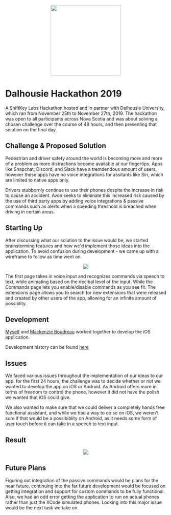 <p align="center">
  <img src="https://images.vexels.com/media/users/3/145866/isolated/preview/b4efb6c6682b2a808631bf8fbd96d015-sound-wave-icon-by-vexels.png" width="220" height="220">
</p>


# Dalhousie Hackathon 2019
A ShiftKey Labs Hackathon hosted and in partner with Dalhousie University, which ran from November 25th to November 27th, 2019. The hackathon was open to all participants across Nova Scotia and was about solving a chosen challenge over the course of 48 hours, and then presenting that solution on the final day. 

## Challenge & Proposed Solution
Pedestrian and driver safety around the world is becoming more and more of a problem as more distractions
become available at our fingertips. Apps like Snapchat, Discord, and Slack have a tremdendous amount of users, however these apps have no voice integrations for assitants like Siri, which are limited to native apps only. 

Drivers stubbornly continue to use their phones despite the increase in risk to cause an accident. Avon seeks to eliminate this increased risk caused by the use of third party apps by adding voice integrations & passive commands such as alerts when a speeding threshold is breached when driving in certain areas. 

## Starting Up
After discussing what our solution to the issue would be, we started brainstorming features and how we'd implement those ideas into the application. To avoid confusion during development - we came up with a wireframe to follow as time went on.

 <p align="center">
    <img src="https://imgur.com/qVk7Uhj.png"/>
  
The first page takes in voice input and recognizes commands via speech to text, while animating based on the decibal level of the input. While the Commands page lets you enable/disable commands as you see fit. The extensions page allows you to search for new extensions that were released and created by other users of the app, allowing for an infinite amount of possiblity. 


## Development
[Myself](https://github.com/sterrio) and [Mackenzie Boudreau](https://github.com/mack) worked together to develop the iOS application.

Development history can be found [here](https://github.com/mackboudreau)

## Issues
We faced various issues throughout the implementation of our ideas to our app. for the first 24 hours, the challenge was to decide whether or not we wanted to develop the app on iOS or Android. As Android offers more in terms of freedom to control the phone, however it did not have the polish we wanted that iOS could give. 

We also wanted to make sure that we could deliver a completely hands free functional assistant, and while we had a way to do so on iOS, we weren't sure if that would be a possibiblity on Android, as it needs some form of user touch before it can take in a speech to text input. 

## Result

 <p align="center">
    <img src="https://imgur.com/yqGMjHP.gif"/>


## Future Plans
Figuring out integration of the passive commands would be plans for the near future, continuing into the far future development would be focused on getting integration and support for custom commands to be fully functional. Also, we had an odd error getting the application to run on actual phones rather than just the XCode simulated phones. Looking into this major issue would be the next task we take on. 
